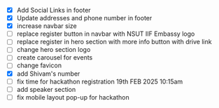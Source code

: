 - [x] Add Social Links in footer
- [x] Update addresses and phone number in footer
- [x] increase navbar size
- [ ] replace register button in navbar with NSUT IIF Embassy logo
- [ ] replace register in hero section with more info button with drive link
- [ ] change hero section logo
- [ ] create carousel for events
- [ ] change favicon
- [x] add Shivam's number
- [ ] fix time for hackathon registration 19th FEB 2025 10:15am
- [ ] add speaker section
- [ ] fix mobile layout pop-up for hackathon
